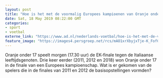 ```yaml
---
layout: post
title: "Hoe is het met de voormalig Europees kampioenen van Oranje onder 17?"
date: Sat, 18 May 2019 08:22:00 GMT
categories: 
- sport 
- voetbal 
externe_link: "https://www.ad.nl/nederlands-voetbal/hoe-is-het-met-de-voormalig-europees-kampioenen-van-oranje-onder-17~a7040e01/"
feature_image: "https://images4.persgroep.net/rcs/mAO1xrXbyjxTje-K_FofGPHHr50/diocontent/103258418/_fitwidth/400/?appId=21791a8992982cd8da851550a453bd7f&quality=0.7"
---
```


Oranje onder 17 speelt morgen (17.30 uur) de EK-finale tegen de Italiaanse leeftijdsgenoten. Drie keer eerder (2011, 2012 en 2018) won Oranje onder 17 in de finale van een Europees kampioenschap. Wat is er gekomen van de spelers die in de finales van 2011 en 2012 de basisopstellingen vormden?
